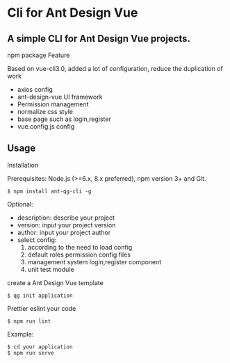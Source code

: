 # Cli for Ant Design Vue
## A simple CLI for Ant Design Vue projects.

npm package
Feature

Based on vue-cli3.0, added a lot of configuration, reduce the duplication of work
* axios config
* ant-design-vue UI framework
* Permission management
* normalize css style
* base page such as login,register
* vue.config.js config

## Usage
Installation

Prerequisites: Node.js (>=6.x, 8.x preferred), npm version 3+ and Git.

```
$ npm install ant-qg-cli -g
```
Optional:
* description: describe your project
* version: input your project version
* author: input your project author
* select config:
  1. according to the need to load config
  2. default roles permission config files
  3. management system login,register component
  4. unit test module

create a Ant Design Vue template

```
$ qg init application
```

Prettier eslint your code

```
$ npm run lint
```

Example:

```
$ cd your application
$ npm run serve
```


